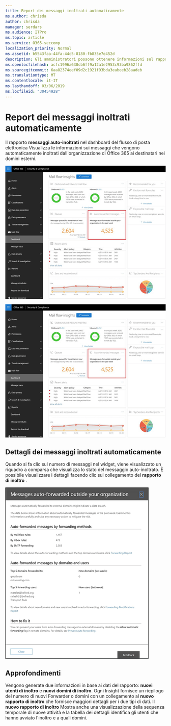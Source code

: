 ```yaml
---
title: Report dei messaggi inoltrati automaticamente
ms.author: chrisda
author: chrisda
manager: serdars
ms.audience: ITPro
ms.topic: article
ms.service: O365-seccomp
localization_priority: Normal
ms.assetid: b5543faa-44fa-44c5-8180-fb835e7e452d
description: Gli amministratori possono ottenere informazioni sul rapporto messaggi auto-inoltrati nel dashboard del flusso di posta nel centro conformità di Office 365 Security &.
ms.openlocfilehash: acfc1996a630cb6ff9a12a1e2953c93ba9862ffd
ms.sourcegitcommit: 6aa82374eef09d2c1921f93bda3eabeeb28aadeb
ms.translationtype: MT
ms.contentlocale: it-IT
ms.lasthandoff: 03/06/2019
ms.locfileid: "30454928"
---
```

# <a name="auto-forwarded-messages-report"></a>Report dei messaggi inoltrati automaticamente

Il rapporto **messaggi auto-inoltrati** nel dashboard del flusso di posta elettronica Visualizza le informazioni sui messaggi che vengono automaticamente inoltrati dall'organizzazione di Office 365 ai destinatari nei domini esterni.

![x](media/8bc2600b-71c3-4b37-b4d0-9435fe0cfc8d.png)

![Il rapporto messaggi auto-inoltrati nel dashboard del flusso di posta elettronica nel centro sicurezza e conformità di Office 365 &](media/8bc2600b-71c3-4b37-b4d0-9435fe0cfc8d.png)

## <a name="auto-forwarded-messages-details"></a>Dettagli dei messaggi inoltrati automaticamente

Quando si fa clic sul numero di messaggi nel widget, viene visualizzato un riquadro a comparsa che visualizza lo stato del messaggio auto-inoltrato. È possibile visualizzare i dettagli facendo clic sul collegamento del **rapporto di inoltro** .

![Il riquadro a comparsa dei dettagli per il rapporto messaggi auto-inoltrati nel centro conformità & sicurezza di Office 365](media/87d0fb1e-d2ef-4901-b17c-ec32d23a539e.png)

## <a name="insights"></a>Approfondimenti

Vengono generate due informazioni in base ai dati del rapporto: **nuovi utenti di inoltro** e **nuovi domini di inoltro**. Ogni Insight fornisce un riepilogo del numero di nuovi Forwarder o domini con un collegamento al **nuovo rapporto di inoltro** che fornisce maggiori dettagli per i due tipi di dati. Il **nuovo rapporto di inoltro** Mostra anche una visualizzazione della sequenza temporale di nuove attività e la tabella dei dettagli identifica gli utenti che hanno avviato l'inoltro e a quali domini.

